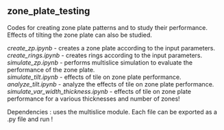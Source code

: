 ## zone_plate_testing

Codes for creating zone plate patterns and to study their performance. Effects of tilting the zone plate can also be studied.

*create_zp.ipynb*       - creates a zone plate according to the input parameters. <br>
*create_rings.ipynb*    - creates rings according to the input parameters. <br>
*simulate_zp.ipynb*     - performs multislice simulation to evaluate the performance of the zone plate. <br>
*simulate_tilt.ipynb*   - effects of tile on zone plate performance. <br>
*analyze_tilt.ipynb*    - analyze the effects of tile on zone plate performance. <br>
*simulate_var_width_thickness.ipynb*   - effects of tile on zone plate performance for a various thicknesses and number of zones! <br>

Dependencies :  uses the multislice module.
Each file can be exported as a .py file and run !
